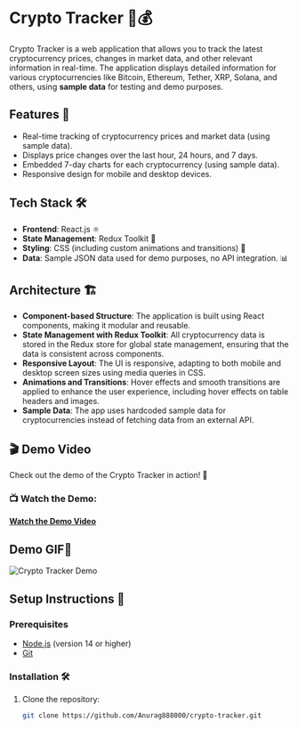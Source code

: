 # Crypto Tracker 🚀💰

Crypto Tracker is a web application that allows you to track the latest cryptocurrency prices, changes in market data, and other relevant information in real-time. The application displays detailed information for various cryptocurrencies like Bitcoin, Ethereum, Tether, XRP, Solana, and others, using **sample data** for testing and demo purposes.

## Features 🌟

- Real-time tracking of cryptocurrency prices and market data (using sample data).
- Displays price changes over the last hour, 24 hours, and 7 days.
- Embedded 7-day charts for each cryptocurrency (using sample data).
- Responsive design for mobile and desktop devices.

## Tech Stack 🛠️

- **Frontend**: React.js ⚛️
- **State Management**: Redux Toolkit 🔄
- **Styling**: CSS (including custom animations and transitions) 🎨
- **Data**: Sample JSON data used for demo purposes, no API integration. 📊

## Architecture 🏗️

- **Component-based Structure**: The application is built using React components, making it modular and reusable.
- **State Management with Redux Toolkit**: All cryptocurrency data is stored in the Redux store for global state management, ensuring that the data is consistent across components.
- **Responsive Layout**: The UI is responsive, adapting to both mobile and desktop screen sizes using media queries in CSS.
- **Animations and Transitions**: Hover effects and smooth transitions are applied to enhance the user experience, including hover effects on table headers and images.
- **Sample Data**: The app uses hardcoded sample data for cryptocurrencies instead of fetching data from an external API.
## 🎬 Demo Video

Check out the demo of the Crypto Tracker in action! 🚀

### 📺 Watch the Demo:
[**Watch the Demo Video**](https://drive.google.com/file/d/1wI7RUIUyPsrgU9mlkAvjf0X7jA3iVFUJ/view?usp=sharing)

## Demo GIF🎥
![Crypto Tracker Demo](Demo.gif)

## Setup Instructions 📝

### Prerequisites

- [Node.js](https://nodejs.org/) (version 14 or higher)
- [Git](https://git-scm.com/)

### Installation 🛠️

1. Clone the repository:

   ```bash
   git clone https://github.com/Anurag888000/crypto-tracker.git
